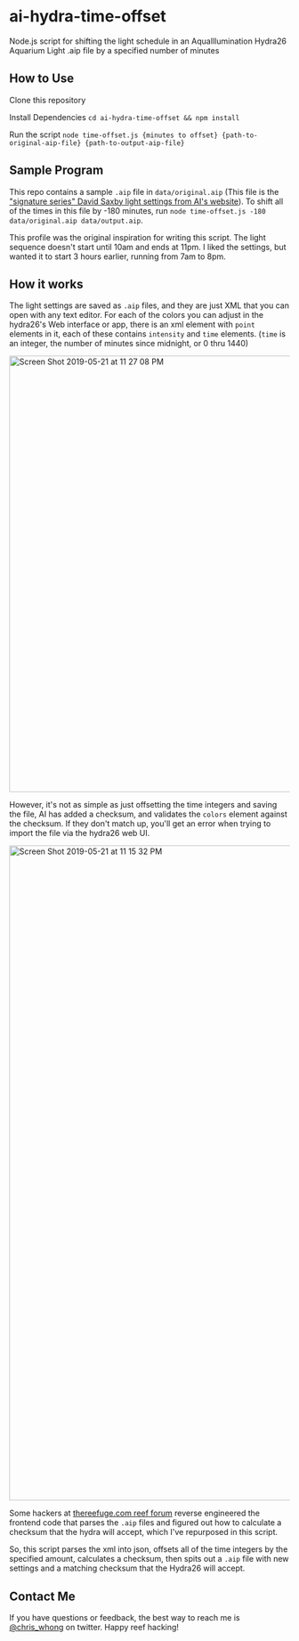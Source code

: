 # ai-hydra-time-offset

Node.js script for shifting the light schedule in an AquaIllumination Hydra26 Aquarium Light .aip file by a specified number of minutes

## How to Use

Clone this repository

Install Dependencies `cd ai-hydra-time-offset && npm install`

Run the script `node time-offset.js {minutes to offset} {path-to-original-aip-file} {path-to-output-aip-file}`

## Sample Program

This repo contains a sample `.aip` file in `data/original.aip` (This file is the ["signature series" David Saxby light settings from AI's website](http://www.aquaillumination.com/signature/)).  To shift all of the times in this file by -180 minutes, run `node time-offset.js -180 data/original.aip data/output.aip`.

This profile was the original inspiration for writing this script. The light sequence doesn't start until 10am and ends at 11pm.  I liked the settings, but wanted it to start 3 hours earlier, running from 7am to 8pm.

## How it works

The light settings are saved as `.aip` files, and they are just XML that you can open with any text editor.  For each of the colors you can adjust in the hydra26's Web interface or app, there is an xml element with `point` elements in it, each of these contains `intensity` and `time` elements.  (`time` is an integer, the number of minutes since midnight, or 0 thru 1440)

<img width="784" alt="Screen Shot 2019-05-21 at 11 27 08 PM" src="https://user-images.githubusercontent.com/1833820/58145762-5696d000-7c21-11e9-82bb-22a8d02e1533.png">

However, it's not as simple as just offsetting the time integers and saving the file, AI has added a checksum, and validates the `colors` element against the checksum.  If they don't match up, you'll get an error when trying to import the file via the hydra26 web UI.

<img width="1177" alt="Screen Shot 2019-05-21 at 11 15 32 PM" src="https://user-images.githubusercontent.com/1833820/58145764-58f92a00-7c21-11e9-871e-4776da0f8b5f.png">

Some hackers at [thereefuge.com reef forum](http://thereefuge.com/threads/reverse-engineering-a-hydra-26-hd.15524/) reverse engineered the frontend code that parses the `.aip` files and figured out how to calculate a checksum that the hydra will accept, which I've repurposed in this script.

So, this script parses the xml into json, offsets all of the time integers by the specified amount, calculates a checksum, then spits out a `.aip` file with new settings and a matching checksum that the Hydra26 will accept.

## Contact Me
If you have questions or feedback, the best way to reach me is [@chris_whong](https://twitter.com/chris_whong) on twitter.  Happy reef hacking!
